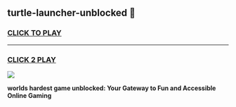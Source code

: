 
## turtle-launcher-unblocked 👋
<h3>
<a href="https://premium.freeplayer.one?title=turtle-launcher-unblocked&ref=14F">CLICK TO PLAY</a></h3>
<hr>

<h3>
<a href="https://premium.freeplayer.one?title=turtle-launcher-unblocked&ref=14F">CLICK 2 PLAY</a>
  
</h3>

<a href="https://premium.freeplayer.one?title=turtle-launcher-unblocked&ref=12F/"><img src="https://clearcache.store/games.png"></a>


**worlds hardest game unblocked: Your Gateway to Fun and Accessible Online Gaming**

